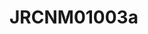 <a name="material" />

# JRCNM01003a
<script type="application/ld+json">
  {
    "@context": "https://schema.org/",
    "@type": "ChemicalSubstance",
    "http://purl.org/dc/terms/conformsTo":
      {
        "@type": "CreativeWork",
        "@id": "https://bioschemas.org/profiles/ChemicalSubstance/0.4-RELEASE/"
      },
    "@id": "https://egonw.github.io/nanowiki/nanowiki373.html#material",
    "name": "JRCNM01003a",
    "sameAs": "http://127.0.0.1/mediawiki/index.php/Special:URIResolver/JRCNM01003a"
  }
</script>

